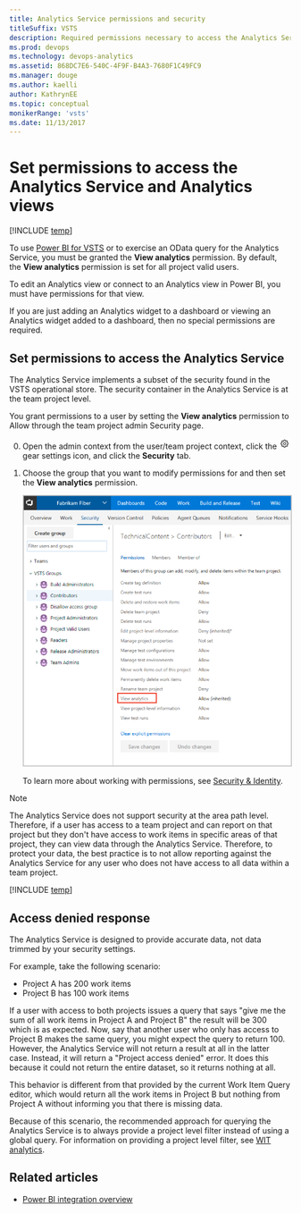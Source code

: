 ```yaml
---
title: Analytics Service permissions and security
titleSuffix: VSTS     
description: Required permissions necessary to access the Analytics Service and how to handle project access denied errors
ms.prod: devops
ms.technology: devops-analytics
ms.assetid: 868DC7E6-540C-4F9F-B4A3-7680F1C49FC9
ms.manager: douge
ms.author: kaelli
author: KathrynEE
ms.topic: conceptual
monikerRange: 'vsts'
ms.date: 11/13/2017
---
```


# Set permissions to access the Analytics Service and Analytics views

[!INCLUDE [temp](../../_shared/version-vsts-only.md)]

To use [Power BI for VSTS](index.md) or to exercise an OData query for the Analytics Service, you must be granted the **View analytics** permission. By default, the **View analytics** permission is set for all project valid users. 

To edit an Analytics view or connect to an Analytics view in Power BI, you must have permissions for that view. 

If you are just adding an Analytics widget to a dashboard or viewing an Analytics widget added to a dashboard, then no special permissions are required. 

## Set permissions to access the Analytics Service

The Analytics Service implements a subset of the security found in the VSTS operational store. The security container in the Analytics Service is at the team project level.   

You grant permissions to a user by setting the **View analytics** permission to Allow through the team project admin Security page.    

0. Open the admin context from the user/team project context, click the ![](../../_img/icons/gear-icon.png) gear settings icon, and click the **Security** tab.
  
0. Choose the group that you want to modify permissions for and then set the **View analytics** permission. 

	<img src="./_img/analytics-permissions.png" alt="Analytics Permission dialog" style="border: 1px solid #C3C3C3;" />

	To learn more about working with permissions, see [Security & Identity](../../organizations/security/index.md).

> [!NOTE]  
> The Analytics Service does not support security at the area path level. Therefore, if a user has access to a team project and can report on that project but they don't have access to work items in specific areas of that project, they can view data through the Analytics Service. Therefore, to protect your data, the best practice is to not allow reporting against the Analytics Service for any user who does not have access to all data within a team project.  


[!INCLUDE [temp](_shared/manage-shared-view-permissions.md)]


<a name="access-denied"></a>
## Access denied response 

The Analytics Service is designed to provide accurate data, not data trimmed by your security settings.  

For example, take the following scenario:

- Project A has 200 work items  
- Project B has 100 work items  

If a user with access to both projects issues a query that says "give me the sum of all work items in Project A
and Project B" the result will be 300 which is as expected. Now, say that another user who only has access to
Project B makes the same query, you might expect the query to return 100. However, the Analytics Service will not return
a result at all in the latter case. Instead, it will return a "Project access denied" error. It does this because it could not return the entire dataset, so it returns nothing at all.  

This behavior is different from that provided by the current Work Item Query editor, which would return all
the work items in Project B but nothing from Project A without informing you that there is missing data. 

Because of this scenario, the recommended approach for querying the Analytics Service is to always provide
a project level filter instead of using a global query. For information on providing a project level filter, see [WIT analytics](../extend-analytics/wit-analytics.md).

## Related articles 

-  [Power BI integration overview](../powerbi/overview.md)
